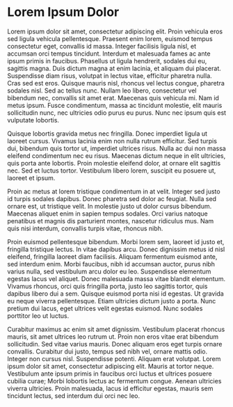 # Lorem Ipsum Dolor

Lorem ipsum dolor sit amet, consectetur adipiscing elit. Proin vehicula eros sed ligula vehicula pellentesque. Praesent enim lorem, euismod tempus consectetur eget, convallis id massa. Integer facilisis ligula nisl, et accumsan orci tempus tincidunt. Interdum et malesuada fames ac ante ipsum primis in faucibus. Phasellus ut ligula hendrerit, sodales dui eu, sagittis magna. Duis dictum magna at enim lacinia, et aliquam dui placerat. Suspendisse diam risus, volutpat in lectus vitae, efficitur pharetra nulla. Cras sed est eros. Quisque mauris nisl, rhoncus vel lectus congue, pharetra sodales nisl. Sed ac tellus nunc. Nullam leo libero, consectetur vel bibendum nec, convallis sit amet erat. Maecenas quis vehicula mi. Nam id metus ipsum. Fusce condimentum, massa ac tincidunt molestie, elit mauris sollicitudin nunc, nec ultricies odio purus eu purus. Nunc nec ipsum quis est vulputate lobortis.

Quisque lobortis gravida metus nec fringilla. Donec imperdiet ligula ut laoreet cursus. Vivamus lacinia enim non nulla rutrum efficitur. Sed turpis dui, bibendum quis tortor ut, imperdiet ultrices risus. Nulla ac dui non massa eleifend condimentum nec eu risus. Maecenas dictum neque in elit ultricies, quis porta ante lobortis. Proin molestie eleifend dolor, at ornare elit sagittis nec. Sed et luctus tortor. Vestibulum libero lorem, suscipit eu posuere ut, laoreet et ipsum.

Proin ac metus at lorem tristique condimentum in at velit. Integer sed justo id turpis sodales dapibus. Donec pharetra sed dolor ac feugiat. Nulla sed ornare est, ut tristique velit. In molestie justo ut dolor cursus bibendum. Maecenas aliquet enim in sapien tempus sodales. Orci varius natoque penatibus et magnis dis parturient montes, nascetur ridiculus mus. Nam quis nisi interdum, convallis turpis vitae, rhoncus nibh.

Proin euismod pellentesque bibendum. Morbi lorem sem, laoreet id justo et, fringilla tristique lectus. In vitae dapibus arcu. Donec dignissim metus id nisl eleifend, fringilla laoreet diam facilisis. Aliquam fermentum euismod ante, sed interdum enim. Morbi faucibus, nibh id accumsan auctor, purus nibh varius nulla, sed vestibulum arcu dolor eu leo. Suspendisse elementum egestas lacus vel aliquet. Donec malesuada massa vitae blandit elementum. Vivamus rhoncus, orci quis fringilla porta, justo leo sagittis tortor, quis dapibus libero dui a sem. Quisque euismod porta nisi id egestas. Ut gravida eu neque viverra pellentesque. Etiam ultricies dictum justo a porta. Nunc pretium dui lacus, eget ultrices velit egestas euismod. Nunc sodales porttitor leo ut luctus.

Curabitur maximus ac enim sit amet dignissim. Vestibulum placerat rhoncus mauris, sit amet ultrices leo rutrum ut. Proin non eros vitae erat bibendum sollicitudin. Sed vitae varius mauris. Donec aliquam eros eget turpis ornare convallis. Curabitur dui justo, tempus sed nibh vel, ornare mattis odio. Integer non cursus nisl. Suspendisse potenti. Aliquam erat volutpat. Lorem ipsum dolor sit amet, consectetur adipiscing elit. Mauris at tortor neque. Vestibulum ante ipsum primis in faucibus orci luctus et ultrices posuere cubilia curae; Morbi lobortis lectus ac fermentum congue. Aenean ultricies viverra ultricies. Proin malesuada, lacus id efficitur egestas, mauris sem tincidunt lectus, sed interdum dui orci nec leo. 
